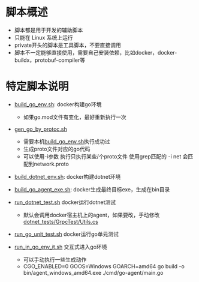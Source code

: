 # 脚本概述

- 脚本都是用于开发的辅助脚本
- 只能在 Linux 系统上运行
- private开头的脚本是工具脚本，不要直接调用
- 脚本不一定能够直接使用，需要自己安装依赖，比如docker，docker-buildx，protobuf-compiler等

# 特定脚本说明

- [build_go_env.sh](build_go_env.sh): docker构建go环境
  - 如果go.mod文件有变化，最好重新执行一次

- [gen_go_by_protoc.sh](gen_go_by_protoc.sh) 
   * 需要本机[build_go_env.sh](build_go_env.sh)执行成功过
   * 生成proto文件对应的go代码
   * 可以使用-i参数 执行只执行某些/个proto文件 使用grep匹配的 -i net 会匹配到network.proto

- [build_dotnet_env.sh](build_dotnet_env.sh): docker构建dotnet环境

- [build_go_agent_exe.sh](build_go_agent_exe.sh): docker生成最终目标exe，生成在bin目录

- [run_dotnet_test.sh](run_dotnet_test.sh) docker运行dotnet测试
    - 默认会调用docker宿主机上的agent，如果要改，手动修改 [dotnet_tests/GrpcTest/Utils.cs](../dotnet_tests/GrpcTest/Utils.cs)
  
- [run_go_unit_test.sh](run_go_unit_test.sh) docker运行go单元测试

- [run_in_go_env_it.sh](run_in_go_env_it.sh) 交互式进入go环境
  * 可以手动执行一些生成动作
  * CGO_ENABLED=0 GOOS=Windows GOARCH=amd64 go build -o bin/agent_windows_amd64.exe ./cmd/go-agent/main.go

